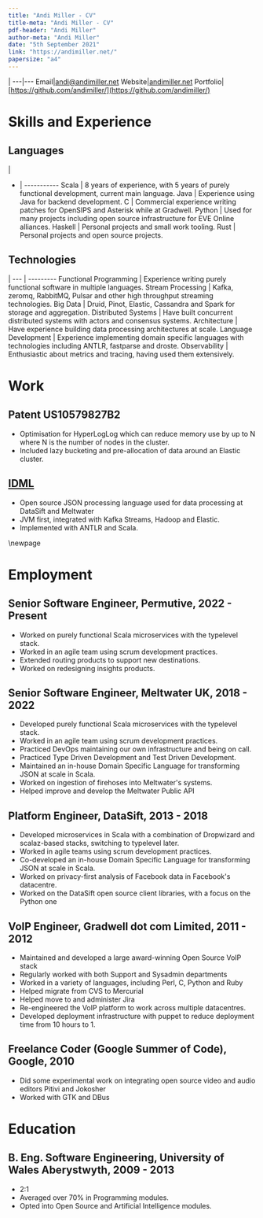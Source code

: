 ```yaml
---
title: "Andi Miller - CV"
title-meta: "Andi Miller - CV"
pdf-header: "Andi Miller"
author-meta: "Andi Miller"
date: "5th September 2021"
link: "https://andimiller.net/"
papersize: "a4"
---
```


|
---|---
Email|[andi@andimiller.net](mailto:andi@andimiller.net)
Website|[andimiller.net](https://andimiller.net)
Portfolio|[https://github.com/andimiller/](https://github.com/andimiller/)

# Skills and Experience

## Languages

|
- | -----------
Scala   | 8 years of experience, with 5 years of purely functional development, current main language.
Java    | Experience using Java for backend development.
C       | Commercial experience writing patches for OpenSIPS and Asterisk while at Gradwell.
Python  | Used for many projects including open source infrastructure for EVE Online alliances.
Haskell | Personal projects and small work tooling.
Rust    | Personal projects and open source projects.

## Technologies

|
--- | ---------
Functional Programming | Experience writing purely functional software in multiple languages.
Stream Processing      | Kafka, zeromq, RabbitMQ, Pulsar and other high throughput streaming technologies.
Big Data               | Druid, Pinot, Elastic, Cassandra and Spark for storage and aggregation.
Distributed Systems    | Have built concurrent distributed systems with actors and consensus systems.
Architecture           | Have experience building data processing architectures at scale.
Language Development   | Experience implementing domain specific languages with technologies including ANTLR, fastparse and droste.
Observability          | Enthusiastic about metrics and tracing, having used them extensively.

# Work
## Patent US10579827B2

- Optimisation for HyperLogLog which can reduce memory use by up to N where N is the number of nodes in the cluster.
- Included lazy bucketing and pre-allocation of data around an Elastic cluster.

## [IDML](https://idml.io/)

- Open source JSON processing language used for data processing at DataSift and Meltwater
- JVM first, integrated with Kafka Streams, Hadoop and Elastic.
- Implemented with ANTLR and Scala.

\newpage

# Employment

## Senior Software Engineer, Permutive, 2022 - Present

- Worked on purely functional Scala microservices with the typelevel stack.
- Worked in an agile team using scrum development practices.
- Extended routing products to support new destinations.
- Worked on redesigning insights products.

## Senior Software Engineer, Meltwater UK, 2018 - 2022

- Developed purely functional Scala microservices with the typelevel stack.
- Worked in an agile team using scrum development practices.
- Practiced DevOps maintaining our own infrastructure and being on call.
- Practiced Type Driven Development and Test Driven Development.
- Maintained an in-house Domain Specific Language for transforming JSON at scale in Scala.
- Worked on ingestion of firehoses into Meltwater's systems.
- Helped improve and develop the Meltwater Public API

## Platform Engineer, DataSift, 2013 - 2018

- Developed microservices in Scala with a combination of Dropwizard and scalaz-based stacks, switching to typelevel later.
- Worked in agile teams using scrum development practices.
- Co-developed an in-house Domain Specific Language for transforming JSON at scale in Scala.
- Worked on privacy-first analysis of Facebook data in Facebook's datacentre.
- Worked on the DataSift open source client libraries, with a focus on the Python one

## VoIP Engineer, Gradwell dot com Limited, 2011 - 2012

- Maintained and developed a large award-winning Open Source VoIP stack
- Regularly worked with both Support and Sysadmin departments
- Worked in a variety of languages, including Perl, C, Python and Ruby
- Helped migrate from CVS to Mercurial
- Helped move to and administer Jira
- Re-engineered the VoIP platform to work across multiple datacentres.
- Developed deployment infrastructure with puppet to reduce deployment time from 10 hours to 1.

## Freelance Coder (Google Summer of Code), Google, 2010

- Did some experimental work on integrating open source video and audio editors Pitivi and Jokosher
- Worked with GTK and DBus

# Education

## B. Eng. Software Engineering, University of Wales Aberystwyth, 2009 - 2013

- 2:1
- Averaged over 70% in Programming modules.
- Opted into Open Source and Artificial Intelligence modules.
